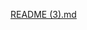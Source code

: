 [README (3).md](https://github.com/dindafatimahsarah/Analyzing-Shopping-Trends-Insights-from-Istanbul-Malls-Jan-2021--March-2023/files/15283539/README.3.md)
